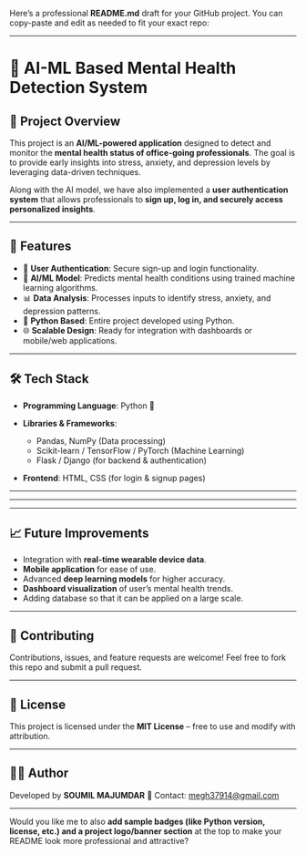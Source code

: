 Here’s a professional **README.md** draft for your GitHub project. You can copy-paste and edit as needed to fit your exact repo:

---

# 🧠 AI-ML Based Mental Health Detection System

## 📌 Project Overview

This project is an **AI/ML-powered application** designed to detect and monitor the **mental health status of office-going professionals**. The goal is to provide early insights into stress, anxiety, and depression levels by leveraging data-driven techniques.

Along with the AI model, we have also implemented a **user authentication system** that allows professionals to **sign up, log in, and securely access personalized insights**.

---

## 🚀 Features

* 🔐 **User Authentication**: Secure sign-up and login functionality.
* 🤖 **AI/ML Model**: Predicts mental health conditions using trained machine learning algorithms.
* 📊 **Data Analysis**: Processes inputs to identify stress, anxiety, and depression patterns.
* 🐍 **Python Based**: Entire project developed using Python.
* 🌐 **Scalable Design**: Ready for integration with dashboards or mobile/web applications.

---

## 🛠️ Tech Stack

* **Programming Language**: Python 🐍
* **Libraries & Frameworks**:

  * Pandas, NumPy (Data processing)
  * Scikit-learn / TensorFlow / PyTorch (Machine Learning)
  * Flask / Django (for backend & authentication)
  
* **Frontend**: HTML, CSS (for login & signup pages)

---



---

---

## 📈 Future Improvements

* Integration with **real-time wearable device data**.
* **Mobile application** for ease of use.
* Advanced **deep learning models** for higher accuracy.
* **Dashboard visualization** of user’s mental health trends.
* Adding database so that it can be applied on a large scale.

---

## 🤝 Contributing

Contributions, issues, and feature requests are welcome!
Feel free to fork this repo and submit a pull request.

---

## 📜 License

This project is licensed under the **MIT License** – free to use and modify with attribution.

---

## 👨‍💻 Author

Developed by **SOUMIL MAJUMDAR**
📧 Contact: megh37914@gmail.com

---

Would you like me to also **add sample badges (like Python version, license, etc.) and a project logo/banner section** at the top to make your README look more professional and attractive?
